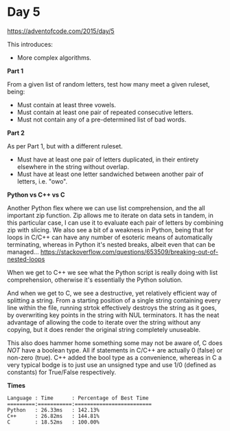 # Day 5

https://adventofcode.com/2015/day/5

This introduces:
- More complex algorithms.

**Part 1**

From a given list of random letters, test how many meet a given ruleset, being:
- Must contain at least three vowels.
- Must contain at least one pair of repeated consecutive letters.
- Must not contain any of a pre-determined list of bad words.

**Part 2**

As per Part 1, but with a different ruleset.
- Must have at least one pair of letters duplicated, in their entirety elsewhere in the string without overlap.
- Must have at least one letter sandwiched between another pair of letters, i.e. "owo".

**Python vs C++ vs C**

Another Python flex where we can use list comprehension, and the all important zip function.  Zip allows me to iterate on data sets in tandem, in this particular case, I can use it to evaluate each pair of letters by combining zip with slicing.  We also see a bit of a weakness in Python, being that for loops in C/C++ can have any number of esoteric means of automatically terminating, whereas in Python it's nested breaks, albeit even that can be managed...
https://stackoverflow.com/questions/653509/breaking-out-of-nested-loops

When we get to C++ we see what the Python script is really doing with list comprehension, otherwise it's essentially the Python solution.

And when we get to C, we see a destructive, yet relatively efficient way of splitting a string.  From a starting position of a single string containing every line within the file, running strtok effectively destroys the string as it goes, by overwriting key points in the string with NUL terminators.  It has the neat advantage of allowing the code to iterate over the string without any copying, but it does render the original string completely unuseable.

This also does hammer home something some may not be aware of, C does *NOT* have a boolean type.  All if statements in C/C++ are actually 0 (false) or non-zero (true).  C++ added the bool type as a convenience, whereas in C a very typical bodge is to just use an unsigned type and use 1/0 (defined as constants) for True/False respectively.

**Times**

    Language : Time      : Percentage of Best Time
    =========:===========:=========================
    Python   : 26.33ms   : 142.13%
    C++      : 26.82ms   : 144.81%
    C        : 18.52ms   : 100.00%
